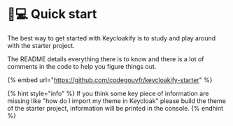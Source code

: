 # 👨💻 Quick start

The best way to get started with Keycloakify is to study and play around with the starter project. &#x20;

The README details everything there is to know and there is a lot of comments in the code to help you figure things out. &#x20;

{% embed url="https://github.com/codegouvfr/keycloakify-starter" %}

{% hint style="info" %}
If you think some key piece of information are missing like "how do I import my theme in Keycloak" please build the theme of the starter project, information will be printed in the console.&#x20;
{% endhint %}
